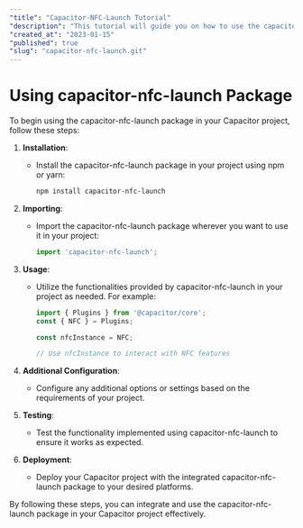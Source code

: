 ```yaml
---
"title": "Capacitor-NFC-Launch Tutorial"
"description": "This tutorial will guide you on how to use the capacitor-nfc-launch package in your Capacitor project."
"created_at": "2023-01-15"
"published": true
"slug": "capacitor-nfc-launch.git"
---
```


# Using capacitor-nfc-launch Package

To begin using the capacitor-nfc-launch package in your Capacitor project, follow these steps:

1. **Installation**:
   - Install the capacitor-nfc-launch package in your project using npm or yarn:
     ```bash
     npm install capacitor-nfc-launch
     ```

2. **Importing**:
   - Import the capacitor-nfc-launch package wherever you want to use it in your project:
     ```javascript
     import 'capacitor-nfc-launch';
     ```

3. **Usage**:
   - Utilize the functionalities provided by capacitor-nfc-launch in your project as needed. For example:
     ```javascript
     import { Plugins } from '@capacitor/core';
     const { NFC } = Plugins;

     const nfcInstance = NFC;

     // Use nfcInstance to interact with NFC features
     ```

4. **Additional Configuration**:
   - Configure any additional options or settings based on the requirements of your project.

5. **Testing**:
   - Test the functionality implemented using capacitor-nfc-launch to ensure it works as expected.

6. **Deployment**:
   - Deploy your Capacitor project with the integrated capacitor-nfc-launch package to your desired platforms.

By following these steps, you can integrate and use the capacitor-nfc-launch package in your Capacitor project effectively.
```
```